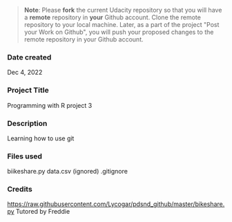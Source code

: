 >**Note**: Please **fork** the current Udacity repository so that you will have a **remote** repository in **your** Github account. Clone the remote repository to your local machine. Later, as a part of the project "Post your Work on Github", you will push your proposed changes to the remote repository in your Github account.

### Date created
Dec 4, 2022

### Project Title
Programming with R project 3

### Description
Learning how to use git

### Files used
biikeshare.py
data.csv (ignored)
.gitignore

### Credits
https://raw.githubusercontent.com/Lycogar/pdsnd_github/master/bikeshare.py
Tutored by Freddie
